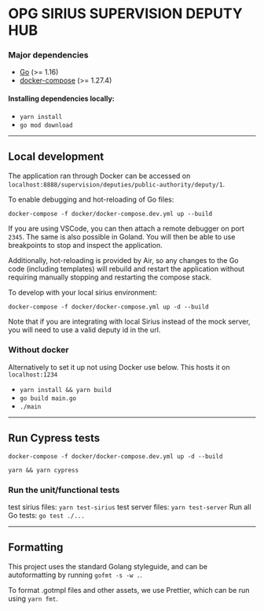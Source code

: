 # OPG SIRIUS SUPERVISION DEPUTY HUB

### Major dependencies

-   [Go](https://golang.org/) (>= 1.16)
-   [docker-compose](https://docs.docker.com/compose/install/) (>= 1.27.4)

#### Installing dependencies locally:

-   `yarn install`
-   `go mod download`

---

## Local development

The application ran through Docker can be accessed on `localhost:8888/supervision/deputies/public-authority/deputy/1`.

To enable debugging and hot-reloading of Go files:

`docker-compose -f docker/docker-compose.dev.yml up --build`

If you are using VSCode, you can then attach a remote debugger on port `2345`. The same is also possible in Goland.
You will then be able to use breakpoints to stop and inspect the application.

Additionally, hot-reloading is provided by Air, so any changes to the Go code (including templates)
will rebuild and restart the application without requiring manually stopping and restarting the compose stack.

To develop with your local sirius environment:

`docker-compose -f docker/docker-compose.yml up -d --build`

Note that if you are integrating with local Sirius instead of the mock server, you will need to use a valid deputy id in the url.

### Without docker

Alternatively to set it up not using Docker use below. This hosts it on `localhost:1234`

-   `yarn install && yarn build `
-   `go build main.go `
-   `./main `

---

## Run Cypress tests

`docker-compose -f docker/docker-compose.dev.yml up -d --build `

`yarn && yarn cypress `

### Run the unit/functional tests

test sirius files: `yarn test-sirius`
test server files: `yarn test-server`
Run all Go tests: `go test ./...`

---

## Formatting

This project uses the standard Golang styleguide, and can be autoformatting by running `gofmt -s -w .`.

To format .gotmpl files and other assets, we use Prettier, which can be run using `yarn fmt`.
